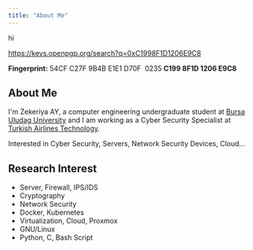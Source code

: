 ```yaml
---
title: "About Me"
---
```


hi

https://keys.openpgp.org/search?q=0xC1998F1D1206E9C8

**Fingerprint:** 54CF C27F 9B4B E1E1 D70F  0235 **C199 8F1D 1206 E9C8**


## About Me

I'm Zekeriya AY, a computer engineering undergraduate student at <a href="https://uludag.edu.tr/" target="_blank">Bursa Uludag University</a> and I am working as a Cyber Security Specialist at <a href="https://turkishtechnology.com" target="_blank">Turkish Airlines Technology</a>.

Interested in Cyber Security, Servers, Network Security Devices, Cloud...


## Research Interest

* Server, Firewall, IPS/IDS
* Cryptography
* Network Security
* Docker, Kubernetes
* Virtualization, Cloud, Proxmox
* GNU/Linux
* Python, C, Bash Script

